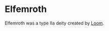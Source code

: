 # Elfemroth

<meta property="og:description" content="Elfemroth was a type IIa deity created by Loom.">

Elfemroth was a type IIa deity created by [Loom](loom.md).